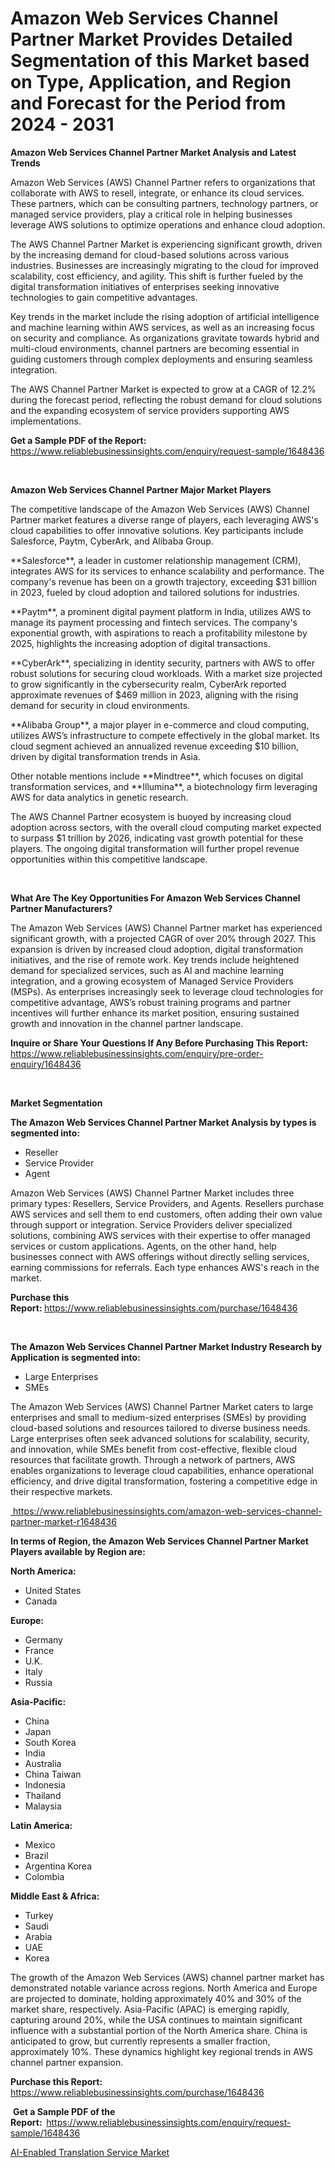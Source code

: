 <p><h1>Amazon Web Services Channel Partner Market Provides Detailed Segmentation of this Market based on Type, Application, and Region and Forecast for the Period from 2024 - 2031</h1></p><p><strong>Amazon Web Services Channel Partner Market Analysis and Latest Trends</strong></p>
<p><p>Amazon Web Services (AWS) Channel Partner refers to organizations that collaborate with AWS to resell, integrate, or enhance its cloud services. These partners, which can be consulting partners, technology partners, or managed service providers, play a critical role in helping businesses leverage AWS solutions to optimize operations and enhance cloud adoption.</p><p>The AWS Channel Partner Market is experiencing significant growth, driven by the increasing demand for cloud-based solutions across various industries. Businesses are increasingly migrating to the cloud for improved scalability, cost efficiency, and agility. This shift is further fueled by the digital transformation initiatives of enterprises seeking innovative technologies to gain competitive advantages.</p><p>Key trends in the market include the rising adoption of artificial intelligence and machine learning within AWS services, as well as an increasing focus on security and compliance. As organizations gravitate towards hybrid and multi-cloud environments, channel partners are becoming essential in guiding customers through complex deployments and ensuring seamless integration. </p><p>The AWS Channel Partner Market is expected to grow at a CAGR of 12.2% during the forecast period, reflecting the robust demand for cloud solutions and the expanding ecosystem of service providers supporting AWS implementations.</p></p>
<p><strong>Get a Sample PDF of the Report:&nbsp;</strong> <a href="https://www.reliablebusinessinsights.com/enquiry/request-sample/1648436?utm_campaign=1091&utm_medium=2&utm_source=Github&utm_content=ia&utm_term=29122024&utm_id=amazon-web-services-channel-partner">https://www.reliablebusinessinsights.com/enquiry/request-sample/1648436</a></p>
<p>&nbsp;</p>
<p><strong>Amazon Web Services Channel Partner Major Market Players</strong></p>
<p><p>The competitive landscape of the Amazon Web Services (AWS) Channel Partner market features a diverse range of players, each leveraging AWS's cloud capabilities to offer innovative solutions. Key participants include Salesforce, Paytm, CyberArk, and Alibaba Group.</p><p>**Salesforce**, a leader in customer relationship management (CRM), integrates AWS for its services to enhance scalability and performance. The company's revenue has been on a growth trajectory, exceeding $31 billion in 2023, fueled by cloud adoption and tailored solutions for industries.</p><p>**Paytm**, a prominent digital payment platform in India, utilizes AWS to manage its payment processing and fintech services. The company's exponential growth, with aspirations to reach a profitability milestone by 2025, highlights the increasing adoption of digital transactions.</p><p>**CyberArk**, specializing in identity security, partners with AWS to offer robust solutions for securing cloud workloads. With a market size projected to grow significantly in the cybersecurity realm, CyberArk reported approximate revenues of $469 million in 2023, aligning with the rising demand for security in cloud environments.</p><p>**Alibaba Group**, a major player in e-commerce and cloud computing, utilizes AWS’s infrastructure to compete effectively in the global market. Its cloud segment achieved an annualized revenue exceeding $10 billion, driven by digital transformation trends in Asia.</p><p>Other notable mentions include **Mindtree**, which focuses on digital transformation services, and **Illumina**, a biotechnology firm leveraging AWS for data analytics in genetic research.</p><p>The AWS Channel Partner ecosystem is buoyed by increasing cloud adoption across sectors, with the overall cloud computing market expected to surpass $1 trillion by 2026, indicating vast growth potential for these players. The ongoing digital transformation will further propel revenue opportunities within this competitive landscape.</p></p>
<p>&nbsp;</p>
<p><strong>What Are The Key Opportunities For Amazon Web Services Channel Partner Manufacturers?</strong></p>
<p><p>The Amazon Web Services (AWS) Channel Partner market has experienced significant growth, with a projected CAGR of over 20% through 2027. This expansion is driven by increased cloud adoption, digital transformation initiatives, and the rise of remote work. Key trends include heightened demand for specialized services, such as AI and machine learning integration, and a growing ecosystem of Managed Service Providers (MSPs). As enterprises increasingly seek to leverage cloud technologies for competitive advantage, AWS’s robust training programs and partner incentives will further enhance its market position, ensuring sustained growth and innovation in the channel partner landscape.</p></p>
<p><strong>Inquire or Share Your Questions If Any Before Purchasing This Report:</strong> <a href="https://www.reliablebusinessinsights.com/enquiry/pre-order-enquiry/1648436?utm_campaign=1091&utm_medium=2&utm_source=Github&utm_content=ia&utm_term=29122024&utm_id=amazon-web-services-channel-partner">https://www.reliablebusinessinsights.com/enquiry/pre-order-enquiry/1648436</a></p>
<p>&nbsp;</p>
<p><strong>Market Segmentation</strong></p>
<p><strong>The Amazon Web Services Channel Partner Market Analysis by types is segmented into:</strong></p>
<p><ul><li>Reseller</li><li>Service Provider</li><li>Agent</li></ul></p>
<p><p>Amazon Web Services (AWS) Channel Partner Market includes three primary types: Resellers, Service Providers, and Agents. Resellers purchase AWS services and sell them to end customers, often adding their own value through support or integration. Service Providers deliver specialized solutions, combining AWS services with their expertise to offer managed services or custom applications. Agents, on the other hand, help businesses connect with AWS offerings without directly selling services, earning commissions for referrals. Each type enhances AWS's reach in the market.</p></p>
<p><strong>Purchase this Report:&nbsp;</strong><a href="https://www.reliablebusinessinsights.com/purchase/1648436?utm_campaign=1091&utm_medium=2&utm_source=Github&utm_content=ia&utm_term=29122024&utm_id=amazon-web-services-channel-partner">https://www.reliablebusinessinsights.com/purchase/1648436</a></p>
<p>&nbsp;</p>
<p><strong>The Amazon Web Services Channel Partner Market Industry Research by Application is segmented into:</strong></p>
<p><ul><li>Large Enterprises</li><li>SMEs</li></ul></p>
<p><p>The Amazon Web Services (AWS) Channel Partner Market caters to large enterprises and small to medium-sized enterprises (SMEs) by providing cloud-based solutions and resources tailored to diverse business needs. Large enterprises often seek advanced solutions for scalability, security, and innovation, while SMEs benefit from cost-effective, flexible cloud resources that facilitate growth. Through a network of partners, AWS enables organizations to leverage cloud capabilities, enhance operational efficiency, and drive digital transformation, fostering a competitive edge in their respective markets.</p></p>
<p><a href="https://www.reliablebusinessinsights.com/amazon-web-services-channel-partner-market-r1648436?utm_campaign=1091&utm_medium=2&utm_source=Github&utm_content=ia&utm_term=29122024&utm_id=amazon-web-services-channel-partner">&nbsp;https://www.reliablebusinessinsights.com/amazon-web-services-channel-partner-market-r1648436</a></p>
<p><strong>In terms of Region, the Amazon Web Services Channel Partner Market Players available by Region are:</strong></p>
<p>
    <p> <strong> North America: </strong>
        <ul>
            <li>United States</li>
            <li>Canada</li>
        </ul>
        </p> 
    <p> <strong> Europe: </strong>
        <ul>
            <li>Germany</li>
            <li>France</li>
            <li>U.K.</li>
            <li>Italy</li>
            <li>Russia</li>
        </ul>
        </p> 
    <p> <strong> Asia-Pacific: </strong>
        <ul>
            <li>China</li>
            <li>Japan</li>
            <li>South Korea</li>
            <li>India</li>
            <li>Australia</li>
            <li>China Taiwan</li>
            <li>Indonesia</li>
            <li>Thailand</li>
            <li>Malaysia</li>
        </ul>
        </p> 
    <p> <strong> Latin America: </strong>
        <ul>
            <li>Mexico</li>
            <li>Brazil</li>
            <li>Argentina Korea</li>
            <li>Colombia</li>
        </ul>
        </p> 
    <p> <strong> Middle East & Africa: </strong>
        <ul>
            <li>Turkey</li>
            <li>Saudi</li>
            <li>Arabia</li>
            <li>UAE</li>
            <li>Korea</li>
        </ul>
    </p>
    </p>
<p><p>The growth of the Amazon Web Services (AWS) channel partner market has demonstrated notable variance across regions. North America and Europe are projected to dominate, holding approximately 40% and 30% of the market share, respectively. Asia-Pacific (APAC) is emerging rapidly, capturing around 20%, while the USA continues to maintain significant influence with a substantial portion of the North America share. China is anticipated to grow, but currently represents a smaller fraction, approximately 10%. These dynamics highlight key regional trends in AWS channel partner expansion.</p></p>
<p><strong>Purchase this Report: </strong><a href="https://www.reliablebusinessinsights.com/purchase/1648436?utm_campaign=1091&utm_medium=2&utm_source=Github&utm_content=ia&utm_term=29122024&utm_id=amazon-web-services-channel-partner">https://www.reliablebusinessinsights.com/purchase/1648436</a></p>
<p>&nbsp;<strong>Get a Sample PDF of the Report:&nbsp;&nbsp;</strong><a href="https://www.reliablebusinessinsights.com/enquiry/request-sample/1648436?utm_campaign=1091&utm_medium=2&utm_source=Github&utm_content=ia&utm_term=29122024&utm_id=amazon-web-services-channel-partner">https://www.reliablebusinessinsights.com/enquiry/request-sample/1648436</a></p>
<p><strong></strong></p>
<p><p><a href="https://github.com/raffadongraffadong/Market-Research-Report-List-1/blob/main/ai-enabled-translation-service-market.md?utm_campaign=1091&utm_medium=2&utm_source=Github&utm_content=ia&utm_term=29122024&utm_id=amazon-web-services-channel-partner">AI-Enabled Translation Service Market</a></p></p>